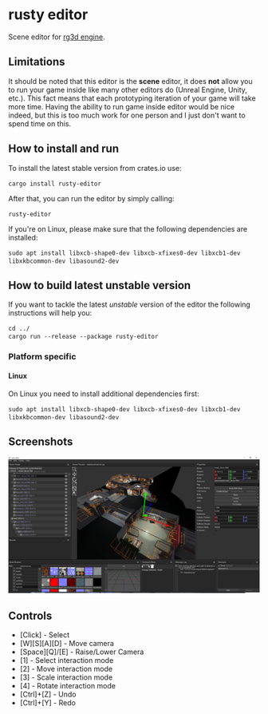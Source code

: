 # rusty editor

Scene editor for [rg3d engine](https://github.com/rg3dengine/rg3d).

## Limitations

It should be noted that this editor is the **scene** editor, it does **not** allow you to run your game inside 
like many other editors do (Unreal Engine, Unity, etc.). This fact means that each prototyping iteration of your
game will take more time. Having the ability to run game inside editor would be nice indeed, but this is too much 
work for one person and I just don't want to spend time on this.

## How to install and run

To install the latest stable version from crates.io use:

```shell
cargo install rusty-editor
```

After that, you can run the editor by simply calling:

```shell
rusty-editor
```

If you're on Linux, please make sure that the following dependencies are installed:

```shell
sudo apt install libxcb-shape0-dev libxcb-xfixes0-dev libxcb1-dev libxkbcommon-dev libasound2-dev
```

## How to build latest unstable version

If you want to tackle the latest _unstable_ version of the editor the following instructions will
help you:

```shell
cd ../
cargo run --release --package rusty-editor
```

### Platform specific

#### Linux

On Linux you need to install additional dependencies first:

```shell
sudo apt install libxcb-shape0-dev libxcb-xfixes0-dev libxcb1-dev libxkbcommon-dev libasound2-dev
```

## Screenshots

![1](screenshots/latest.png?raw=true "Editor")

## Controls

- [Click] - Select
- [W][S][A][D] - Move camera
- [Space][Q]/[E] - Raise/Lower Camera
- [1] - Select interaction mode
- [2] - Move interaction mode
- [3] - Scale interaction mode
- [4] - Rotate interaction mode
- [Ctrl]+[Z] - Undo
- [Ctrl]+[Y] - Redo